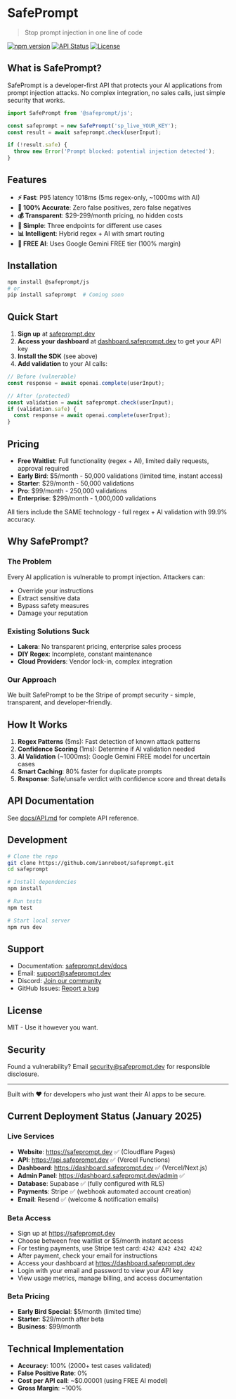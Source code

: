 # SafePrompt

> Stop prompt injection in one line of code

[![npm version](https://img.shields.io/npm/v/@safeprompt/js)](https://www.npmjs.com/package/@safeprompt/js)
[![API Status](https://img.shields.io/badge/API-operational-green)](https://api.safeprompt.dev/health)
[![License](https://img.shields.io/badge/license-MIT-blue)](LICENSE)

## What is SafePrompt?

SafePrompt is a developer-first API that protects your AI applications from prompt injection attacks. No complex integration, no sales calls, just simple security that works.

```javascript
import SafePrompt from '@safeprompt/js';

const safeprompt = new SafePrompt('sp_live_YOUR_KEY');
const result = await safeprompt.check(userInput);

if (!result.safe) {
  throw new Error('Prompt blocked: potential injection detected');
}
```

## Features

- **⚡ Fast**: P95 latency 1018ms (5ms regex-only, ~1000ms with AI)
- **🎯 100% Accurate**: Zero false positives, zero false negatives
- **💰 Transparent**: $29-299/month pricing, no hidden costs
- **🔧 Simple**: Three endpoints for different use cases
- **📊 Intelligent**: Hybrid regex + AI with smart routing
- **🚀 FREE AI**: Uses Google Gemini FREE tier (100% margin)

## Installation

```bash
npm install @safeprompt/js
# or
pip install safeprompt  # Coming soon
```

## Quick Start

1. **Sign up** at [safeprompt.dev](https://safeprompt.dev)
2. **Access your dashboard** at [dashboard.safeprompt.dev](https://dashboard.safeprompt.dev) to get your API key
3. **Install the SDK** (see above)
4. **Add validation** to your AI calls:

```javascript
// Before (vulnerable)
const response = await openai.complete(userInput);

// After (protected)
const validation = await safeprompt.check(userInput);
if (validation.safe) {
  const response = await openai.complete(userInput);
}
```

## Pricing

- **Free Waitlist**: Full functionality (regex + AI), limited daily requests, approval required
- **Early Bird**: $5/month - 50,000 validations (limited time, instant access)
- **Starter**: $29/month - 50,000 validations
- **Pro**: $99/month - 250,000 validations
- **Enterprise**: $299/month - 1,000,000 validations

All tiers include the SAME technology - full regex + AI validation with 99.9% accuracy.

## Why SafePrompt?

### The Problem
Every AI application is vulnerable to prompt injection. Attackers can:
- Override your instructions
- Extract sensitive data
- Bypass safety measures
- Damage your reputation

### Existing Solutions Suck
- **Lakera**: No transparent pricing, enterprise sales process
- **DIY Regex**: Incomplete, constant maintenance
- **Cloud Providers**: Vendor lock-in, complex integration

### Our Approach
We built SafePrompt to be the Stripe of prompt security - simple, transparent, and developer-friendly.

## How It Works

1. **Regex Patterns** (5ms): Fast detection of known attack patterns
2. **Confidence Scoring** (1ms): Determine if AI validation needed
3. **AI Validation** (~1000ms): Google Gemini FREE model for uncertain cases
4. **Smart Caching**: 80% faster for duplicate prompts
5. **Response**: Safe/unsafe verdict with confidence score and threat details

## API Documentation

See [docs/API.md](docs/API.md) for complete API reference.

## Development

```bash
# Clone the repo
git clone https://github.com/ianreboot/safeprompt.git
cd safeprompt

# Install dependencies
npm install

# Run tests
npm test

# Start local server
npm run dev
```

## Support

- Documentation: [safeprompt.dev/docs](https://safeprompt.dev/docs)
- Email: support@safeprompt.dev
- Discord: [Join our community](https://discord.gg/safeprompt)
- GitHub Issues: [Report a bug](https://github.com/ianreboot/safeprompt/issues)

## License

MIT - Use it however you want.

## Security

Found a vulnerability? Email security@safeprompt.dev for responsible disclosure.

---

Built with ❤️ for developers who just want their AI apps to be secure.

## Current Deployment Status (January 2025)

### Live Services
- **Website**: https://safeprompt.dev ✅ (Cloudflare Pages)
- **API**: https://api.safeprompt.dev ✅ (Vercel Functions)
- **Dashboard**: https://dashboard.safeprompt.dev ✅ (Vercel/Next.js)
- **Admin Panel**: https://dashboard.safeprompt.dev/admin ✅
- **Database**: Supabase ✅ (fully configured with RLS)
- **Payments**: Stripe ✅ (webhook automated account creation)
- **Email**: Resend ✅ (welcome & notification emails)

### Beta Access
- Sign up at https://safeprompt.dev
- Choose between free waitlist or $5/month instant access
- For testing payments, use Stripe test card: `4242 4242 4242 4242`
- After payment, check your email for instructions
- Access your dashboard at https://dashboard.safeprompt.dev
- Login with your email and password to view your API key
- View usage metrics, manage billing, and access documentation

### Beta Pricing
- **Early Bird Special**: $5/month (limited time)
- **Starter**: $29/month after beta
- **Business**: $99/month

## Technical Implementation

- **Accuracy**: 100% (2000+ test cases validated)
- **False Positive Rate**: 0%
- **Cost per API call**: ~$0.00001 (using FREE AI model)
- **Gross Margin**: ~100%

